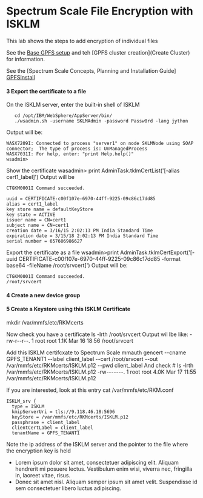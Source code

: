 
Spectrum Scale File Encryption with ISKLM
=========================================

This lab shows the steps to add encryption of individual files

See the [Base GPFS setup](Software_Install.md) and teh [GPFS cluster creation](Create Cluster) for information. 

See the [Spectrum Scale Concepts, Planning and Installation Guide] [GPFSInstall] 


#### 3 Export the certificate to a file

On the ISKLM server, enter the built-in shell of ISKLM

       cd /opt/IBM/WebSphere/AppServer/bin/
       ./wsadmin.sh -username SKLMAdmin -password Passw0rd -lang jython
Output will be:
```
WASX7209I: Connected to process "server1" on node SKLMNode using SOAP connector;  The type of process is: UnManagedProcess
WASX7031I: For help, enter: "print Help.help()"
wsadmin>
```
Show the certificate
      wasadmin> print AdminTask.tklmCertList('[-alias cert1_label]')
Output will be 
```
CTGKM0001I Command succeeded.

uuid = CERTIFICATE-c00f107e-6970-44ff-9225-09c86c17dd85
alias = cert1_label
key store name = defaultKeyStore
key state = ACTIVE
issuer name = CN=cert1
subject name = CN=cert1
creation date = 3/16/15 2:02:13 PM India Standard Time
expiration date = 3/15/18 2:02:13 PM India Standard Time
serial number = 657606986627
```

Export the certificate as a file
      wsadmin>print AdminTask.tklmCertExport('[-uuid CERTIFICATE-c00f107e-6970-44ff-9225-09c86c17dd85 -format base64 -fileName /root/srvcert]')
Output will be:
```
CTGKM0001I Command succeeded.
/root/srvcert
```

#### 4 Create a new device group 

#### 5 Create a Keystore using this ISKLM Certificate

  mkdir /var/mmfs/etc/RKMcerts

Now check you have a certificate
    ls -lrth /root/srvcert
Output wil lbe like:
  -rw-r--r--. 1 root root 1.1K Mar 16 18:56 /root/srvcert

Add this ISKLM certifcxate to Spectrum Scale
      mmauth gencert --cname GPFS_TENANT1 --label client_label --cert /root/srvcert --out /var/mmfs/etc/RKMcerts/ISKLM.p12 --pwd client_label
And check
      # ls -lrth /var/mmfs/etc/RKMcerts/ISKLM.p12
-rw-------. 1 root root 4.0K Mar 17 11:55 /var/mmfs/etc/RKMcerts/ISKLM.p12

If you are interested, look at this entry
    cat /var/mmfs/etc/RKM.conf
```
ISKLM_srv {
  type = ISKLM
  kmipServerUri = tls://9.118.46.18:5696
  keyStore = /var/mmfs/etc/RKMcerts/ISKLM.p12
  passphrase = client_label
  clientCertLabel = client_label
  tenantName = GPFS_TENANT1
  ```
  
  Note the ip address of the ISKLM server and the pointer to the file where the encryption key is held
  
*   Lorem ipsum dolor sit amet, consectetuer adipiscing elit.
    Aliquam hendrerit mi posuere lectus. Vestibulum enim wisi,
    viverra nec, fringilla in, laoreet vitae, risus.
*   Donec sit amet nisl. Aliquam semper ipsum sit amet velit.
    Suspendisse id sem consectetuer libero luctus adipiscing.
    
    
[GPFSInstall]: http://publib.boulder.ibm.com/epubs/pdf/a7604412.pdf "Spectrum Scale Installation Guide"

